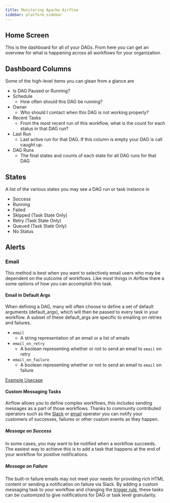```yaml
---
title: Monitoring Apache Airflow
sidebar: platform_sidebar
---
```


## Home Screen
This is the dashboard for all of your DAGs. From here you can get an overview for what is happening across all workflows for your organization.

## Dashboard Columns
Some of the high-level items you can glean from a glance are
* Is DAG Paused or Running?
* Schedule
  - How often should this DAG be running?
* Owner
  - Who should I contact when this DAG is not working properly?
* Recent Tasks
  - From the most recent run of this workflow, what is the count for each status in that DAG run?
* Last Run
  - Last active run for that DAG. If this column is empty your DAG is call caught up.
* DAG Runs
  - The final states and counts of each state for all DAG runs for that DAG

## States

A list of the various states you may see a DAG run or task instance in

* Success
* Running
* Failed
* Skipped (Task State Only)
* Retry (Task State Only)
* Queued (Task State Only)
* No Status

## Alerts

### Email
This method is best when you want to selectively email users who may be dependent on the outcome of workflows. Like most things in Airflow there a some options of how you can accomplish this task.

#### Email in Default Args
When defining a DAG, many will often choose to define a set of default arguments (default_args), which will then be passed to every task in your workflow. A subset of these default_args are specific to emailing on retries and failures.

* ```email```
  - A string representation of an email or a list of emails
* ```email_on_retry```
  - A boolean representing whether or not to send an email to ```email``` on retry
* ```email_on_failure```
  - A boolean representing whether or not to send an email to ```email``` on failure

[Example Usecase](https://airflow.incubator.apache.org/tutorial.html?highlight=email)

#### Custom Messaging Tasks
Airflow allows you to define complex workflows, this includes sending messages as a part of those workflows. Thanks to community contributed operators such as the [Slack](https://airflow.incubator.apache.org/_modules/slack_operator.html) or [email](https://pythonhosted.org/airflow/_modules/email_operator.html) operator you can notify your customers of successes, failures or other custom events as they happen.

##### Message on Success
In some cases, you may want to be notified when a workflow succeeds. The easiest way to achieve this is to add a task that happens at the end of your workflow for positive notifications.

##### Message on Failure
The built-in failure emails may not meet your needs for providing rich HTML content or sending a notification on failure via Slack. By adding a custom messaging task to your workflow and changing the [trigger rule](https://pythonhosted.org/airflow/concepts.html?highlight=trigger_rule#trigger-rules), these tasks can be customized to give notifications for DAG or task level granularity.
